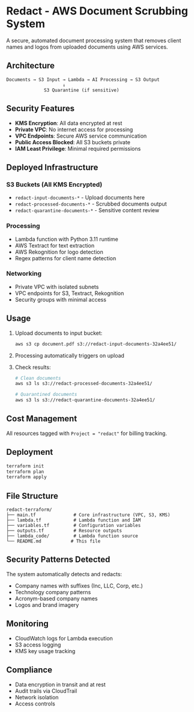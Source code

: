 # Redact - AWS Document Scrubbing System

A secure, automated document processing system that removes client names and logos from uploaded documents using AWS services.

## Architecture

```
Documents → S3 Input → Lambda → AI Processing → S3 Output
                     ↓
              S3 Quarantine (if sensitive)
```

## Security Features

- **KMS Encryption**: All data encrypted at rest
- **Private VPC**: No internet access for processing
- **VPC Endpoints**: Secure AWS service communication
- **Public Access Blocked**: All S3 buckets private
- **IAM Least Privilege**: Minimal required permissions

## Deployed Infrastructure

### S3 Buckets (All KMS Encrypted)
- `redact-input-documents-*` - Upload documents here
- `redact-processed-documents-*` - Scrubbed documents output
- `redact-quarantine-documents-*` - Sensitive content review

### Processing
- Lambda function with Python 3.11 runtime
- AWS Textract for text extraction
- AWS Rekognition for logo detection
- Regex patterns for client name detection

### Networking
- Private VPC with isolated subnets
- VPC endpoints for S3, Textract, Rekognition
- Security groups with minimal access

## Usage

1. Upload documents to input bucket:
   ```bash
   aws s3 cp document.pdf s3://redact-input-documents-32a4ee51/
   ```

2. Processing automatically triggers on upload

3. Check results:
   ```bash
   # Clean documents
   aws s3 ls s3://redact-processed-documents-32a4ee51/
   
   # Quarantined documents
   aws s3 ls s3://redact-quarantine-documents-32a4ee51/
   ```

## Cost Management

All resources tagged with `Project = "redact"` for billing tracking.

## Deployment

```bash
terraform init
terraform plan
terraform apply
```

## File Structure

```
redact-terraform/
├── main.tf              # Core infrastructure (VPC, S3, KMS)
├── lambda.tf            # Lambda function and IAM
├── variables.tf         # Configuration variables
├── outputs.tf           # Resource outputs
├── lambda_code/         # Lambda function source
└── README.md           # This file
```

## Security Patterns Detected

The system automatically detects and redacts:

- Company names with suffixes (Inc, LLC, Corp, etc.)
- Technology company patterns
- Acronym-based company names
- Logos and brand imagery

## Monitoring

- CloudWatch logs for Lambda execution
- S3 access logging
- KMS key usage tracking

## Compliance

- Data encryption in transit and at rest
- Audit trails via CloudTrail
- Network isolation
- Access controls